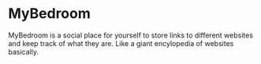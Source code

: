 # MyBedroom
 MyBedroom is a social place for yourself to store links to different websites and keep track of what they are. Like a giant encylopedia of websites basically.
